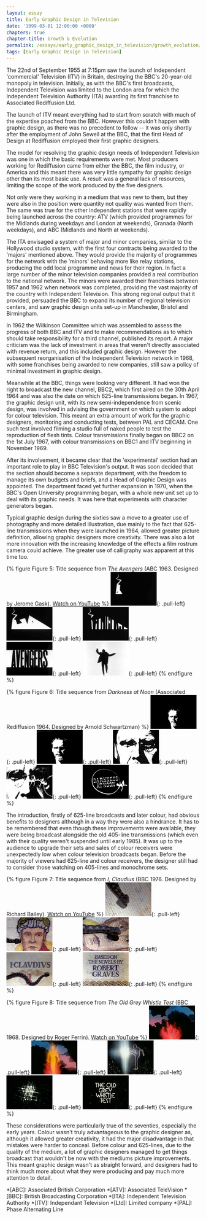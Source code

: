 ```yaml
---
layout: essay
title: Early Graphic Design in Television
date: '1999-03-01 12:00:00 +0000'
chapters: true
chapter-title: Growth & Evolution
permalink: /essays/early_graphic_design_in_television/growth_evolution/
tags: [Early Graphic Design in Television]
---
```

The 22nd of September 1955 at 7:15pm saw the launch of Independent 'commercial' Television (ITV) in Britain, destroying the BBC's 20-year-old monopoly in television. Initially, as with the BBC's first broadcasts, Independent Television was limited to the London area for which the Independent Television Authority (ITA) awarding its first franchise to Associated Rediffusion Ltd.

The launch of ITV meant everything had to start from scratch with much of the expertise poached from the BBC. However this couldn't happen with graphic design, as there was no precedent to follow -- it was only shortly after the employment of John Sewell at the BBC, that the first Head of Design at Rediffusion employed their first graphic designers.

The model for resolving the graphic design needs of Independent Television was one in which the basic requirements were met. Most producers working for Rediffusion came from either the BBC, the film industry, or America and this meant there was very little sympathy for graphic design other than its most basic use. A result was a general lack of resources, limiting the scope of the work produced by the five designers.

Not only were they working in a medium that was new to them, but they were also in the position were quantity not quality was wanted from them. The same was true for the other independent stations that were rapidly being launched across the country: ATV (which provided programmes for the Midlands during weekdays and London at weekends), Granada (North weekdays), and ABC (Midlands and North at weekends).

The ITA envisaged a system of major and minor companies, similar to the Hollywood studio system, with the first four contracts being awarded to the 'majors' mentioned above. They would provide the majority of programmes for the network with the 'minors' behaving more like relay stations, producing the odd local programme and news for their region. In fact a large number of the minor television companies provided a real contribution to the national network. The minors were awarded their franchises between 1957 and 1962 when network was completed, providing the vast majority of the country with Independent Television. This strong regional output that it provided, persuaded the BBC to expand its number of regional television centers, and saw graphic design units set-up in Manchester, Bristol and Birmingham.

In 1962 the Wilkinson Committee which was assembled to assess the progress of both BBC and ITV and to make recommendations as to which should take responsibility for a third channel, published its report. A major criticism was the lack of investment in areas that weren't directly associated with revenue return, and this included graphic design. However the subsequent reorganisation of the Independent Television network in 1968, with some franchises being awarded to new companies, still saw a policy of minimal investment in graphic design.

Meanwhile at the BBC, things were looking very different. It had won the right to broadcast the new channel, BBC2, which first aired on the 30th April 1964 and was also the date on which 625-line transmissions began. In 1967, the graphic design unit, with its new semi-independence from scenic design, was involved in advising the government on which system to adopt for colour television. This meant an extra amount of work for the graphic designers, monitoring and conducting tests, between PAL and CECAM. One such test involved filming a studio full of naked people to test the reproduction of flesh tints. Colour transmissions finally began on BBC2 on the 1st July 1967, with colour transmissions on BBC1 and ITV beginning in November 1969.

After its involvement, it became clear that the 'experimental' section had an important role to play in BBC Television's output. It was soon decided that the section should become a separate department, with the freedom to manage its own budgets and briefs, and a Head of Graphic Design was appointed. The department faced yet further expansion in 1970, when the BBC's Open University programming began, with a whole new unit set up to deal with its graphic needs. It was here that experiments with character generators began.

Typical graphic design during the sixties saw a move to a greater use of photography and more detailed illustration, due mainly to the fact that 625-line transmissions when they were launched in 1964, allowed greater picture definition, allowing graphic designers more creativity. There was also a lot more innovation with the increasing knowledge of the effects a film rostrum camera could achieve. The greater use of calligraphy was apparent at this time too.

{% figure Figure 5: Title sequence from <cite>The Avengers</cite> (ABC 1963. Designed by Jerome Gask). <a href="http://www.youtube.com/watch?v=aDy_-dvMCNs">Watch on YouTube</a> %}
![Still from 'The Avengers' opening sequence](/assets/images/essays/early_graphic_design_in_television/figure-5a.png){: .pull-left}
![Still from 'The Avengers' opening sequence](/assets/images/essays/early_graphic_design_in_television/figure-5b.png){: .pull-left}
![Still from 'The Avengers' opening sequence](/assets/images/essays/early_graphic_design_in_television/figure-5c.png){: .pull-left}
![Still from 'The Avengers' opening sequence](/assets/images/essays/early_graphic_design_in_television/figure-5d.png){: .pull-left}
![Still from 'The Avengers' opening sequence](/assets/images/essays/early_graphic_design_in_television/figure-5e.png){: .pull-left}
{% endfigure %}

{% figure Figure 6: Title sequence from <cite>Darkness at Noon</cite> (Associated Rediffusion 1964. Designed by Arnold Schwartzman) %}
![Still from 'Darkness at Noon' opening sequence](/assets/images/essays/early_graphic_design_in_television/figure-6a.png){: .pull-left}
![Still from 'Darkness at Noon' opening sequence](/assets/images/essays/early_graphic_design_in_television/figure-6b.png){: .pull-left}
![Still from 'Darkness at Noon' opening sequence](/assets/images/essays/early_graphic_design_in_television/figure-6c.png){: .pull-left}
![Still from 'Darkness at Noon' opening sequence](/assets/images/essays/early_graphic_design_in_television/figure-6d.png){: .pull-left}
![Still from 'Darkness at Noon' opening sequence](/assets/images/essays/early_graphic_design_in_television/figure-6e.png){: .pull-left}
{% endfigure %}

The introduction, firstly of 625-line broadcasts and later colour, had obvious benefits to designers although in a way they were also a hindrance. It has to be remembered that even though these improvements were available, they were being broadcast alongside the old 405-line transmissions (which even with their quality weren't suspended until early 1985). It was up to the audience to upgrade their sets and sales of colour receivers were unexpectedly low when colour television broadcasts began. Before the majority of viewers had 625-line and colour receivers, the designer still had to consider those watching on 405-lines and monochrome sets.

{% figure Figure 7: Title sequence from <cite>I, Claudius</cite> (BBC 1976. Designed by Richard Bailey). <a href="http://www.youtube.com/watch?v=pKwaCTfa1EE">Watch on YouTube</a> %}
![Still from 'I, Claudius' opening sequence](/assets/images/essays/early_graphic_design_in_television/figure-7a.png){: .pull-left}
![Still from 'I, Claudius' opening sequence](/assets/images/essays/early_graphic_design_in_television/figure-7b.png){: .pull-left}
![Still from 'I, Claudius' opening sequence](/assets/images/essays/early_graphic_design_in_television/figure-7c.png){: .pull-left}
![Still from 'I, Claudius' opening sequence](/assets/images/essays/early_graphic_design_in_television/figure-7d.png){: .pull-left}
![Still from 'I, Claudius' opening sequence](/assets/images/essays/early_graphic_design_in_television/figure-7e.png){: .pull-left}
{% endfigure %}

{% figure Figure 8: Title sequence from <cite>The Old Grey Whistle Test</cite> (BBC 1968. Designed by Roger Ferrin). <a href="http://www.youtube.com/watch?v=KNNAfzKwRn4">Watch on YouTube</a> %}
![Still from 'The Old Grey Whistle Test' opening sequence](/assets/images/essays/early_graphic_design_in_television/figure-8a.png){: .pull-left}
![Still from 'The Old Grey Whistle Test' opening sequence](/assets/images/essays/early_graphic_design_in_television/figure-8b.png){: .pull-left}
![Still from 'The Old Grey Whistle Test' opening sequence](/assets/images/essays/early_graphic_design_in_television/figure-8c.png){: .pull-left}
![Still from 'The Old Grey Whistle Test' opening sequence](/assets/images/essays/early_graphic_design_in_television/figure-8d.png){: .pull-left}
![Still from 'The Old Grey Whistle Test' opening sequence](/assets/images/essays/early_graphic_design_in_television/figure-8e.png){: .pull-left}
{% endfigure %}

These considerations were particularly true of the seventies, especially the early years. Colour wasn't truly advantageous to the graphic designer as, although it allowed greater creativity, it had the major disadvantage in that mistakes were harder to conceal. Before colour and 625-lines, due to the quality of the medium, a lot of graphic designers managed to get things broadcast that wouldn't be now with the mediums picture improvements. This meant graphic design wasn't as straight forward, and designers had to think much more about what they were producing and pay much more attention to detail.

*[ABC]: Associated British Corporation
*[ATV]: Associated TeleVision
*[BBC]: British Broadcasting Corporation
*[ITA]: Independent Television Authority
*[ITV]: Independant Television
*[Ltd]: Limited company
*[PAL]: Phase Alternating Line